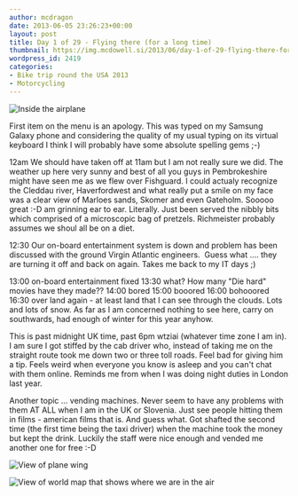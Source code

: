 ```yaml
---
author: mcdragon
date: 2013-06-05 23:26:23+00:00
layout: post
title: Day 1 of 29 - Flying there (for a long time)
thumbnail: https://img.mcdowell.si/2013/06/day-1-of-29-flying-there-for-a-long-time.png
wordpress_id: 2419
categories:
- Bike trip round the USA 2013
- Motorcycling
---
```


![Inside the airplane](https://img.mcdowell.si/2013/06/wpid-20130605_1201031-1.jpg "Inside the airplane")

First item on the menu is an apology. This was typed on my Samsung Galaxy phone and considering the quality of my usual typing on its virtual keyboard I think I will probably have some absolute spelling gems ;-)

12am
We should have taken off at 11am but I am not really sure we did. The weather up here very sunny and best of all you guys in Pembrokeshire might have seen me as we flew over Fishguard. I could actualy recognize the Cleddau river, Haverfordwest and what really put a smile on my face was a clear view of Marloes sands, Skomer and even Gateholm. Sooooo great :-D am grinning ear to ear. Literally.
Just been served the nibbly bits which comprised of a microscopic bag of pretzels. Richmeister probably assumes we shoul all be on a diet.

12:30
Our on-board entertainment system is down and problem has been discussed with the ground Virgin Atlantic engineers.  Guess what .... they are turning it off and back on again. Takes me back to my IT days ;)

13:00 on-board entertainment fixed
13:30 what? How many "Die hard" movies have they made??
14:00 bored
15:00 booored
16:00 bohooored
16:30 over land again - at least land that I can see through the clouds. Lots and lots of snow. As far as I am concerned nothing to see here, carry on southwards, had enough of winter for this year anyhow.

This is past midnight UK time, past 6pm wtziai (whatever time zone I am in). I am sure I got stiffed by the cab driver who, instead of taking me on the straight route took me down two or three toll roads. Feel bad for giving him a tip.
Feels weird when everyone you know is asleep and you can't chat with them online. Reminds me from when I was doing night duties in London last year.

Another topic ... vending machines. Never seem to have any problems with them AT ALL when I am in the UK or Slovenia. Just see people hitting them in films - american films that is. And guess what. Got shafted the second time (the first time being the taxi driver) when the machine took the money but kept the drink. Luckily the staff were nice enough and vended me another one for free :-D

![View of plane wing](https://img.mcdowell.si/2013/06/wpid-20130605_1015591-1.jpg)

![View of world map that shows where we are in the air](https://img.mcdowell.si/2013/06/wpid-20130605_1620351-1.jpg "View of world map that shows where we are in the air")


